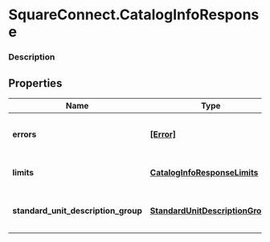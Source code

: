 # SquareConnect.CatalogInfoResponse

### Description



## Properties
Name | Type | Description | Notes
------------ | ------------- | ------------- | -------------
**errors** | [**[Error]**](Error.md) | Any errors that occurred during the request. | [optional] 
**limits** | [**CatalogInfoResponseLimits**](CatalogInfoResponseLimits.md) | Limits that apply to this API. | [optional] 
**standard_unit_description_group** | [**StandardUnitDescriptionGroup**](StandardUnitDescriptionGroup.md) | Names and abbreviations for standard units. | [optional] 


